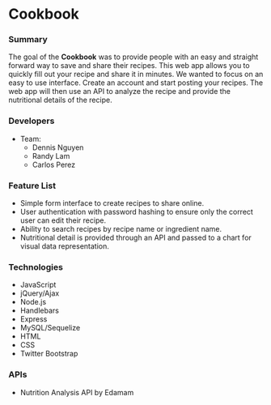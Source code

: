 Cookbook
===============

### Summary
The goal of the **Cookbook** was to provide people with an easy and straight forward way to save and share their recipes. This web app allows you to quickly fill out your recipe and share it in minutes. We wanted to focus on an easy to use interface. Create an account and start posting your recipes. The web app will then use an API to analyze the recipe and provide the nutritional details of the recipe.

### Developers
- Team: 
  - Dennis Nguyen
  - Randy Lam
  - Carlos Perez

### Feature List
- Simple form interface to create recipes to share online.
- User authentication with password hashing to ensure only the correct user can edit their recipe.
- Ability to search recipes by recipe name or ingredient name.
- Nutritional detail is provided through an API and passed to a chart for visual data representation.

### Technologies
- JavaScript
- jQuery/Ajax
- Node.js
- Handlebars
- Express
- MySQL/Sequelize
- HTML
- CSS
- Twitter Bootstrap

### APIs
- Nutrition Analysis API by Edamam